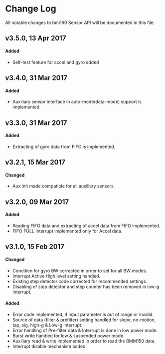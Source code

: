 # Change Log
All notable changes to bmi160 Sensor API will be documented in this file. 

## v3.5.0, 13 Apr 2017

#### Added
* Self-test feature for accel and gyro added

## v3.4.0, 31 Mar 2017

#### Added
* Auxiliary sensor interface in auto-mode(data-mode) support is implemented

## v3.3.0, 31 Mar 2017

#### Added
* Extracting of gyro data from FIFO is implemented.

## v3.2.1, 15 Mar 2017

#### Changed
* Aux init made compatible for all auxillary sensors.

## v3.2.0, 09 Mar 2017

#### Added
* Reading FIFO data and extracting of accel data from FIFO implemented.
* FIFO FULL Interrupt implemented only for Accel data.

## v3.1.0, 15 Feb 2017

#### Changed
* Condition for gyro BW corrected in order to set for all BW modes.
* Interrupt Active High level setting handled.
* Existing step detector code corrected for recommended settings.
* Disabling of step detector and step counter has been removed in low-g interrupt.

#### Added
* Error code implemented, if input parameter is out of range or invalid.
* Source of data (filter & prefilter) setting handled for slope, no-motion, tap, sig, high-g & Low-g interrupt.
* Error handling of Pre-filter data & Interrupt is done in low power mode. 
* Burst write handled for low & suspended power mode.
* Auxiliary read & write implemented in order to read the BMM150 data.
* Interrupt disable mechanism added.


